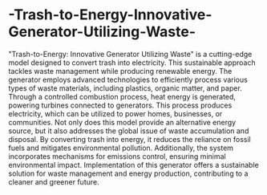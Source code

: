 # -Trash-to-Energy-Innovative-Generator-Utilizing-Waste-
"Trash-to-Energy: Innovative Generator Utilizing Waste" is a cutting-edge model designed to convert trash into electricity. This sustainable approach tackles waste management while producing renewable energy. The generator employs advanced technologies to efficiently process various types of waste materials, including plastics, organic matter, and paper. Through a controlled combustion process, heat energy is generated, powering turbines connected to generators. This process produces electricity, which can be utilized to power homes, businesses, or communities. Not only does this model provide an alternative energy source, but it also addresses the global issue of waste accumulation and disposal. By converting trash into energy, it reduces the reliance on fossil fuels and mitigates environmental pollution. Additionally, the system incorporates mechanisms for emissions control, ensuring minimal environmental impact. Implementation of this generator offers a sustainable solution for waste management and energy production, contributing to a cleaner and greener future.
